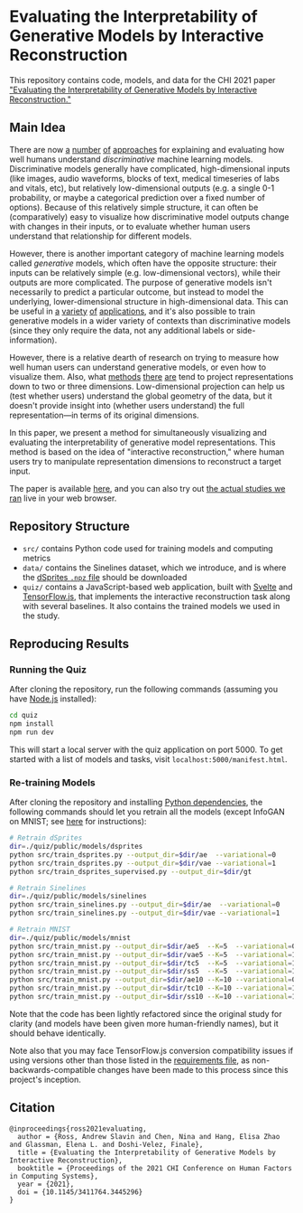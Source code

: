 # Evaluating the Interpretability of Generative Models by Interactive Reconstruction

This repository contains code, models, and data for the CHI 2021 paper
["Evaluating the Interpretability of Generative Models by Interactive
Reconstruction."](https://arxiv.org/abs/2102.01264)

## Main Idea

There are now [a](https://arxiv.org/abs/1702.08608)
[number](https://github.com/marcotcr/lime)
[of](https://ieeexplore.ieee.org/abstract/document/6645235)
[approaches](https://arxiv.org/abs/1805.11571) for explaining and evaluating
how well humans understand _discriminative_ machine learning models.
Discriminative models generally have complicated, high-dimensional inputs (like
images, audio waveforms, blocks of text, medical timeseries of labs and vitals,
etc), but relatively low-dimensional outputs (e.g. a single 0-1 probability, or
maybe a categorical prediction over a fixed number of options). Because of this
relatively simple structure, it can often be (comparatively) easy to visualize
how discriminative model outputs change with changes in their inputs, or to
evaluate whether human users understand that relationship for different models.

However, there is another important category of machine learning models called
_generative_ models, which often have the opposite structure: their inputs can
be relatively simple (e.g. low-dimensional vectors), while their outputs are
more complicated. The purpose of generative models isn't necessarily to predict
a particular outcome, but instead to model the underlying, lower-dimensional
structure in high-dimensional data. This can be useful in
[a](https://papers.nips.cc/paper/2014/file/d523773c6b194f37b938d340d5d02232-Paper.pdf)
[variety](https://papers.nips.cc/paper/2018/file/b8a03c5c15fcfa8dae0b03351eb1742f-Paper.pdf)
[of](https://arxiv.org/pdf/1807.10300.pdf)
[applications](https://www.nature.com/articles/s41467-018-07931-2), and it's
also possible to train generative models in a wider variety of contexts than
discriminative models (since they only require the data, not any additional
labels or side-information).

However, there is a relative dearth of research on trying to measure how well
human users can understand generative models, or even how to visualize them.
Also, what [methods](https://projector.tensorflow.org/)
[there](https://dl.acm.org/doi/abs/10.1145/3377325.3377514)
[are](https://arxiv.org/abs/1811.12199) tend to project representations down to
two or three dimensions. Low-dimensional projection can help us (test whether
users) understand the global geometry of the data, but it doesn't provide
insight into (whether users understand) the full representation—in terms of
its original dimensions.

In this paper, we present a method for simultaneously visualizing and
evaluating the interpretability of generative model representations. This
method is based on the idea of "interactive reconstruction," where human users
try to manipulate representation dimensions to reconstruct a target input.

The paper is available [here](https://arxiv.org/abs/2102.01264), and you can also try out [the actual
studies we ran](https://hreps.s3.amazonaws.com/quiz/manifest.html) live in your
web browser.

## Repository Structure

- `src/` contains Python code used for training models and computing metrics
- `data/` contains the Sinelines dataset, which we introduce, and is where the [dSprites `.npz` file](https://github.com/deepmind/dsprites-dataset/blob/master/dsprites_ndarray_co1sh3sc6or40x32y32_64x64.npz) should be downloaded
- `quiz/` contains a JavaScript-based web application, built with
  [Svelte](https://svelte.dev/) and
  [TensorFlow.js](https://www.tensorflow.org/js/), that implements the
  interactive reconstruction task along with several baselines. It also
  contains the trained models we used in the study.

## Reproducing Results

### Running the Quiz

After cloning the repository, run the following commands (assuming you have [Node.js](https://nodejs.org/en/) installed):

```bash
cd quiz
npm install
npm run dev
```

This will start a local server with the quiz application on port 5000. To get
started with a list of models and tasks, visit `localhost:5000/manifest.html`.

### Re-training Models

After cloning the repository and installing [Python
dependencies](./requirements.txt), the following commands should let you
retrain all the models (except InfoGAN on MNIST; see
[here](https://github.com/dtak/tensorpack/commit/929f1c819fb1943a72436d9958b2f19d96c5e6a5)
for instructions):

```bash
# Retrain dSprites
dir=./quiz/public/models/dsprites
python src/train_dsprites.py --output_dir=$dir/ae  --variational=0
python src/train_dsprites.py --output_dir=$dir/vae --variational=1
python src/train_dsprites_supervised.py --output_dir=$dir/gt

# Retrain Sinelines
dir=./quiz/public/models/sinelines
python src/train_sinelines.py --output_dir=$dir/ae  --variational=0
python src/train_sinelines.py --output_dir=$dir/vae --variational=1

# Retrain MNIST
dir=./quiz/public/models/mnist
python src/train_mnist.py --output_dir=$dir/ae5  --K=5  --variational=0
python src/train_mnist.py --output_dir=$dir/vae5 --K=5  --variational=1
python src/train_mnist.py --output_dir=$dir/tc5  --K=5  --variational=1 --tc_penalty=9
python src/train_mnist.py --output_dir=$dir/ss5  --K=5  --variational=1 --tc_penalty=9 --semi_supervised=1
python src/train_mnist.py --output_dir=$dir/ae10 --K=10 --variational=0
python src/train_mnist.py --output_dir=$dir/tc10 --K=10 --variational=1 --tc_penalty=9
python src/train_mnist.py --output_dir=$dir/ss10 --K=10 --variational=1 --tc_penalty=9 --semi_supervised=1
```

Note that the code has been lightly refactored since the original study for
clarity (and models have been given more human-friendly names), but it should
behave identically.

Note also that you may face TensorFlow.js conversion compatibility
issues if using versions other than those listed in the [requirements
file](https://github.com/dtak/interactive-reconstruction/blob/master/requirements.txt#L5-L6),
as non-backwards-compatible changes have been made to this process since this
project's inception.

## Citation

```
@inproceedings{ross2021evaluating,
  author = {Ross, Andrew Slavin and Chen, Nina and Hang, Elisa Zhao and Glassman, Elena L. and Doshi-Velez, Finale},
  title = {Evaluating the Interpretability of Generative Models by Interactive Reconstruction},
  booktitle = {Proceedings of the 2021 CHI Conference on Human Factors in Computing Systems},
  year = {2021},
  doi = {10.1145/3411764.3445296}
}
```

